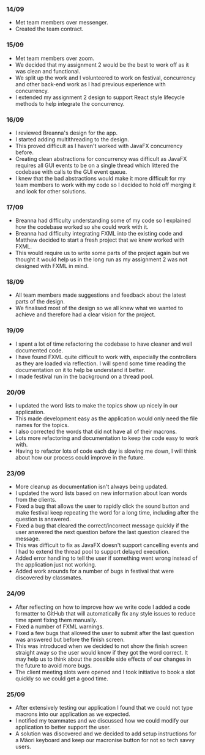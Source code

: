 ### 14/09
- Met team members over messenger.
- Created the team contract.

### 15/09
- Met team members over zoom.
- We decided that my assignment 2 would be the best to work off as it was clean and functional.
- We split up the work and I volunteered to work on festival, concurrency and other back-end work as I had previous experience with concurrency.
- I extended my assignment 2 design to support React style lifecycle methods to help integrate the concurrency.

### 16/09
- I reviewed Breanna's design for the app.
- I started adding multithreading to the design.
- This proved difficult as I haven't worked with JavaFX concurrency before.
- Creating clean abstractions for concurrency was difficult as JavaFX requires all GUI events to be on a single thread which littered the codebase with calls to the GUI event queue.
- I knew that the bad abstractions would make it more difficult for my team members to work with my code so I decided to hold off merging it and look for other solutions.

### 17/09
- Breanna had difficulty understanding some of my code so I explained how the codebase worked so she could work with it.
- Breanna had difficulty integrating FXML into the existing code and Matthew decided to start a fresh project that we knew worked with FXML.
- This would require us to write some parts of the project again but we thought it would help us in the long run as my assignment 2 was not designed with FXML in mind.

### 18/09
- All team members made suggestions and feedback about the latest parts of the design.
- We finalised most of the design so we all knew what we wanted to achieve and therefore had a clear vision for the project.

### 19/09
- I spent a lot of time refactoring the codebase to have cleaner and well documented code.
- I have found FXML quite difficult to work with, especially the controllers as they are loaded via reflection. I will spend some time reading the documentation on it to help be understand it better.
- I made festival run in the background on a thread pool.

### 20/09
- I updated the word lists to make the topics show up nicely in our application.
- This made development easy as the application would only need the file names for the topics.
- I also corrected the words that did not have all of their macrons.
- Lots more refactoring and documentation to keep the code easy to work with.
- Having to refactor lots of code each day is slowing me down, I will think about how our process could improve in the future.

### 23/09
- More cleanup as documentation isn't always being updated.
- I updated the word lists based on new information about loan words from the clients.
- Fixed a bug that allows the user to rapidly click the sound button and make festival keep repeating the word for a long time, including after the question is answered.
- Fixed a bug that cleared the correct/incorrect message quickly if the user answered the next question before the last question cleared the message.
- This was difficult to fix as JavaFX doesn't support cancelling events and I had to extend the thread pool to support delayed execution.
- Added error handling to tell the user if something went wrong instead of the application just not working.
- Added work arounds for a number of bugs in festival that were discovered by classmates.

### 24/09
- After reflecting on how to improve how we write code I added a code formatter to GitHub that will automatically fix any style issues to reduce time spent fixing them manually.
- Fixed a number of FXML warnings.
- Fixed a few bugs that allowed the user to submit after the last question was answered but before the finish screen.
- This was introduced when we decided to not show the finish screen straight away so the user would know if they got the word correct. It may help us to think about the possible side effects of our changes in the future to avoid more bugs.
- The client meeting slots were opened and I took initiative to book a slot quickly so we could get a good time.

### 25/09
- After extensively testing our application I found that we could not type macrons into our application as we expected.
- I notified my teammates and we discussed how we could modify our application to better support the user.
- A solution was discovered and we decided to add setup instructions for a Māori keyboard and keep our macronise button for not so tech savvy users.
